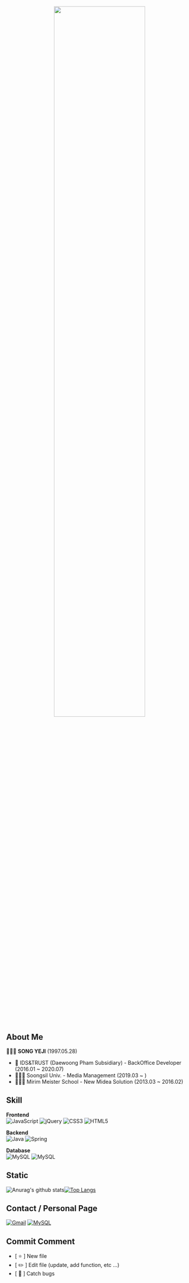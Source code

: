 # 
<p align="center">
<img src="https://user-images.githubusercontent.com/76587544/105297910-8ddf3080-5bfd-11eb-937f-104fdc5099a2.jpg" width="70%">
</p>

## About Me
🙋🏻‍♀️ **SONG YEJI** (1997.05.28)
- 🏢 IDS&TRUST (Daewoong Pham Subsidiary) - BackOffice Developer (2016.01 ~ 2020.07)
- 👩🏻‍🎓 Soongsil Univ. - Media Management (2019.03 ~ )
- 👩🏻‍🎓 Mirim Meister School - New Midea Solution (2013.03 ~ 2016.02)

## Skill
<div align="left">  

**Frontend**<br>
<img alt="JavaScript" src="https://img.shields.io/badge/javascript%20-%23323330.svg?&style=for-the-badge&logo=javascript&logoColor=%23F7DF1E"/> <img alt="jQuery" src="https://img.shields.io/badge/jquery%20-%230769AD.svg?&style=for-the-badge&logo=jquery&logoColor=white"/> <img alt="CSS3" src="https://img.shields.io/badge/css3%20-%231572B6.svg?&style=for-the-badge&logo=css3&logoColor=white"/> <img alt="HTML5" src="https://img.shields.io/badge/html5%20-%23E34F26.svg?&style=for-the-badge&logo=html5&logoColor=white"/>

**Backend**<br>
<img alt="Java" src="https://img.shields.io/badge/java-%23ED8B00.svg?&style=for-the-badge&logo=java&logoColor=white"/> <img alt="Spring" src="https://img.shields.io/badge/spring%20-%236DB33F.svg?&style=for-the-badge&logo=spring&logoColor=white"/> 

**Database**<br>
<img alt="MySQL" src="https://img.shields.io/badge/mariadb%20-%2314354C.svg?&style=for-the-badge&logo=mariadb&logoColor=white"/> <img alt="MySQL" src="https://img.shields.io/badge/mysql-%2300000f.svg?&style=for-the-badge&logo=mysql&logoColor=white"/>
</div>

## Static
![Anurag's github stats](https://github-readme-stats.vercel.app/api?username=ssyeji&hide=issues&show_icons=true)[![Top Langs](https://github-readme-stats.vercel.app/api/top-langs/?username=ssyeji&layout=compact)](https://github.com/anuraghazra/github-readme-stats)

## Contact / Personal Page
<a href="mailto:s97528s@gmail.com" target="_blank"><img alt="Gmail" src="https://img.shields.io/badge/Gmail-D14836?style=for-the-badge&logo=gmail&logoColor=white" /></a>
<a href="https://www.notion.so/DEVELOP-STUDY-704fb305b848448cb072abdab123bf9c" target="_blank"><img alt="MySQL" src="https://img.shields.io/badge/notion%20-%23F5F5F5.svg?&style=for-the-badge&logo=notion&logoColor=black"/></a>

## Commit Comment
- [ ⭐️ ] New file
- [ ✏️ ] Edit file (update, add function, etc ...)
- [ 👾 ] Catch bugs


<!--
**ssyeji/ssyeji** is a ✨ _special_ ✨ repository because its `README.md` (this file) appears on your GitHub profile.

Here are some ideas to get you started:

- 🔭 I’m currently working on ...
- 🌱 I’m currently learning ...
- 👯 I’m looking to collaborate on ...
- 🤔 I’m looking for help with ...
- 💬 Ask me about ...
- 📫 How to reach me: ...
- 😄 Pronouns: ...
- ⚡ Fun fact: ...
-->
